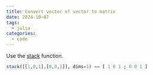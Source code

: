 ```yaml
---
title: Convert vector of vector to matrix
date: 2024-10-07
tags:
  - julia
categories:
  - code
---
```


Use the [stack](https://docs.julialang.org/en/v1/base/arrays/#Base.stack) function.

```julia
stack([[1,0,1],[0,0,1]], dims=1) == [ 1 0 1 ; 0 0 1 ]
```
